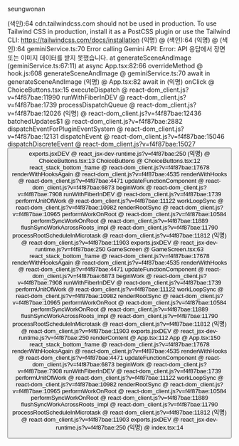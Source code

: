 seungwonan

(색인):64 cdn.tailwindcss.com should not be used in production. To use Tailwind CSS in production, install it as a PostCSS plugin or use the Tailwind CLI: https://tailwindcss.com/docs/installation
(익명) @ (색인):64
(익명) @ (색인):64
geminiService.ts:70 Error calling Gemini API: Error: API 응답에서 장면 또는 이미지 데이터를 받지 못했습니다.
    at generateSceneAndImage (geminiService.ts:67:11)
    at async App.tsx:82:66
overrideMethod @ hook.js:608
generateSceneAndImage @ geminiService.ts:70
await in generateSceneAndImage
(익명) @ App.tsx:82
await in (익명)
onClick @ ChoiceButtons.tsx:15
executeDispatch @ react-dom_client.js?v=f4f87bae:11990
runWithFiberInDEV @ react-dom_client.js?v=f4f87bae:1739
processDispatchQueue @ react-dom_client.js?v=f4f87bae:12026
(익명) @ react-dom_client.js?v=f4f87bae:12436
batchedUpdates$1 @ react-dom_client.js?v=f4f87bae:2882
dispatchEventForPluginEventSystem @ react-dom_client.js?v=f4f87bae:12131
dispatchEvent @ react-dom_client.js?v=f4f87bae:15046
dispatchDiscreteEvent @ react-dom_client.js?v=f4f87bae:15027
<button>
exports.jsxDEV @ react_jsx-dev-runtime.js?v=f4f87bae:250
(익명) @ ChoiceButtons.tsx:13
ChoiceButtons @ ChoiceButtons.tsx:12
react_stack_bottom_frame @ react-dom_client.js?v=f4f87bae:17678
renderWithHooksAgain @ react-dom_client.js?v=f4f87bae:4535
renderWithHooks @ react-dom_client.js?v=f4f87bae:4471
updateFunctionComponent @ react-dom_client.js?v=f4f87bae:6873
beginWork @ react-dom_client.js?v=f4f87bae:7908
runWithFiberInDEV @ react-dom_client.js?v=f4f87bae:1739
performUnitOfWork @ react-dom_client.js?v=f4f87bae:11122
workLoopSync @ react-dom_client.js?v=f4f87bae:10982
renderRootSync @ react-dom_client.js?v=f4f87bae:10965
performWorkOnRoot @ react-dom_client.js?v=f4f87bae:10584
performSyncWorkOnRoot @ react-dom_client.js?v=f4f87bae:11889
flushSyncWorkAcrossRoots_impl @ react-dom_client.js?v=f4f87bae:11790
processRootScheduleInMicrotask @ react-dom_client.js?v=f4f87bae:11812
(익명) @ react-dom_client.js?v=f4f87bae:11903
<ChoiceButtons>
exports.jsxDEV @ react_jsx-dev-runtime.js?v=f4f87bae:250
GameScreen @ GameScreen.tsx:63
react_stack_bottom_frame @ react-dom_client.js?v=f4f87bae:17678
renderWithHooksAgain @ react-dom_client.js?v=f4f87bae:4535
renderWithHooks @ react-dom_client.js?v=f4f87bae:4471
updateFunctionComponent @ react-dom_client.js?v=f4f87bae:6873
beginWork @ react-dom_client.js?v=f4f87bae:7908
runWithFiberInDEV @ react-dom_client.js?v=f4f87bae:1739
performUnitOfWork @ react-dom_client.js?v=f4f87bae:11122
workLoopSync @ react-dom_client.js?v=f4f87bae:10982
renderRootSync @ react-dom_client.js?v=f4f87bae:10965
performWorkOnRoot @ react-dom_client.js?v=f4f87bae:10584
performSyncWorkOnRoot @ react-dom_client.js?v=f4f87bae:11889
flushSyncWorkAcrossRoots_impl @ react-dom_client.js?v=f4f87bae:11790
processRootScheduleInMicrotask @ react-dom_client.js?v=f4f87bae:11812
(익명) @ react-dom_client.js?v=f4f87bae:11903
<GameScreen>
exports.jsxDEV @ react_jsx-dev-runtime.js?v=f4f87bae:250
renderContent @ App.tsx:112
App @ App.tsx:150
react_stack_bottom_frame @ react-dom_client.js?v=f4f87bae:17678
renderWithHooksAgain @ react-dom_client.js?v=f4f87bae:4535
renderWithHooks @ react-dom_client.js?v=f4f87bae:4471
updateFunctionComponent @ react-dom_client.js?v=f4f87bae:6873
beginWork @ react-dom_client.js?v=f4f87bae:7908
runWithFiberInDEV @ react-dom_client.js?v=f4f87bae:1739
performUnitOfWork @ react-dom_client.js?v=f4f87bae:11122
workLoopSync @ react-dom_client.js?v=f4f87bae:10982
renderRootSync @ react-dom_client.js?v=f4f87bae:10965
performWorkOnRoot @ react-dom_client.js?v=f4f87bae:10584
performSyncWorkOnRoot @ react-dom_client.js?v=f4f87bae:11889
flushSyncWorkAcrossRoots_impl @ react-dom_client.js?v=f4f87bae:11790
processRootScheduleInMicrotask @ react-dom_client.js?v=f4f87bae:11812
(익명) @ react-dom_client.js?v=f4f87bae:11903
<App>
exports.jsxDEV @ react_jsx-dev-runtime.js?v=f4f87bae:250
(익명) @ index.tsx:14

